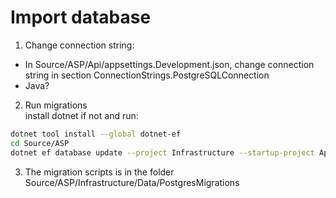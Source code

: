 # Import database

1. Change connection string:

-   In Source/ASP/Api/appsettings.Development.json, change connection string in section ConnectionStrings.PostgreSQLConnection
-   Java?

2. Run migrations <br>
   install dotnet if not and run:

```bash
dotnet tool install --global dotnet-ef
cd Source/ASP
dotnet ef database update --project Infrastructure --startup-project Api
```

3. The migration scripts is in the folder Source/ASP/Infrastructure/Data/PostgresMigrations
